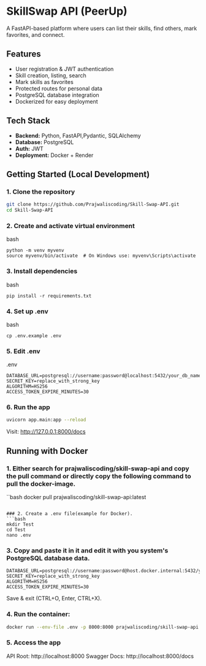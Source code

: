# SkillSwap API (PeerUp)
A FastAPI-based platform where users can list their skills, find others, mark favorites, and connect.

## Features
- User registration & JWT authentication
- Skill creation, listing, search
- Mark skills as favorites
- Protected routes for personal data
- PostgreSQL database integration
- Dockerized for easy deployment

## Tech Stack
- **Backend:** Python, FastAPI,Pydantic, SQLAlchemy
- **Database:** PostgreSQL
- **Auth:** JWT
- **Deployment:** Docker + Render

## Getting Started (Local Development)

### 1. Clone the repository
```bash
git clone https://github.com/Prajwaliscoding/Skill-Swap-API.git 
cd Skill-Swap-API
```

### 2. Create and activate virtual environment
bash
```
python -m venv myvenv
source myvenv/bin/activate  # On Windows use: myvenv\Scripts\activate
```

### 3. Install dependencies
bash 
```
pip install -r requirements.txt
```

### 4. Set up .env

bash 
```
cp .env.example .env
```

### 5. Edit .env
.env
```
DATABASE_URL=postgresql://username:password@localhost:5432/your_db_name
SECRET_KEY=replace_with_strong_key
ALGORITHM=HS256
ACCESS_TOKEN_EXPIRE_MINUTES=30
```

### 6. Run the app
```bash
uvicorn app.main:app --reload
```
Visit: http://127.0.0.1:8000/docs



## Running with Docker

### 1. Either search for prajwaliscoding/skill-swap-api and copy the pull command or directly copy the following command to pull the docker-image.
``bash
docker pull prajwaliscoding/skill-swap-api:latest
```

### 2. Create a .env file(example for Docker).
```bash
mkdir Test
cd Test
nano .env
```

### 3. Copy and paste it in it and edit it with you system's PostgreSQL database data. 
```.env
DATABASE_URL=postgresql://username:password@host.docker.internal:5432/your_db_name
SECRET_KEY=replace_with_strong_key
ALGORITHM=HS256
ACCESS_TOKEN_EXPIRE_MINUTES=30
```
Save & exit (CTRL+O, Enter, CTRL+X).

### 4. Run the container:
```bash
docker run --env-file .env -p 8000:8000 prajwaliscoding/skill-swap-api 
```

### 5. Access the app
API Root: http://localhost:8000
Swagger Docs: http://localhost:8000/docs



